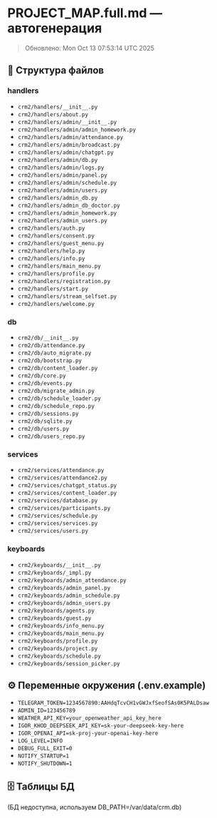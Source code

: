 # PROJECT_MAP.full.md — автогенерация
> Обновлено: Mon Oct 13 07:53:14 UTC 2025

## 📂 Структура файлов
### handlers
- `crm2/handlers/__init__.py`
- `crm2/handlers/about.py`
- `crm2/handlers/admin/__init__.py`
- `crm2/handlers/admin/admin_homework.py`
- `crm2/handlers/admin/attendance.py`
- `crm2/handlers/admin/broadcast.py`
- `crm2/handlers/admin/chatgpt.py`
- `crm2/handlers/admin/db.py`
- `crm2/handlers/admin/logs.py`
- `crm2/handlers/admin/panel.py`
- `crm2/handlers/admin/schedule.py`
- `crm2/handlers/admin/users.py`
- `crm2/handlers/admin_db.py`
- `crm2/handlers/admin_db_doctor.py`
- `crm2/handlers/admin_homework.py`
- `crm2/handlers/admin_users.py`
- `crm2/handlers/auth.py`
- `crm2/handlers/consent.py`
- `crm2/handlers/guest_menu.py`
- `crm2/handlers/help.py`
- `crm2/handlers/info.py`
- `crm2/handlers/main_menu.py`
- `crm2/handlers/profile.py`
- `crm2/handlers/registration.py`
- `crm2/handlers/start.py`
- `crm2/handlers/stream_selfset.py`
- `crm2/handlers/welcome.py`
### db
- `crm2/db/__init__.py`
- `crm2/db/attendance.py`
- `crm2/db/auto_migrate.py`
- `crm2/db/bootstrap.py`
- `crm2/db/content_loader.py`
- `crm2/db/core.py`
- `crm2/db/events.py`
- `crm2/db/migrate_admin.py`
- `crm2/db/schedule_loader.py`
- `crm2/db/schedule_repo.py`
- `crm2/db/sessions.py`
- `crm2/db/sqlite.py`
- `crm2/db/users.py`
- `crm2/db/users_repo.py`
### services
- `crm2/services/attendance.py`
- `crm2/services/attendance2.py`
- `crm2/services/chatgpt_status.py`
- `crm2/services/content_loader.py`
- `crm2/services/database.py`
- `crm2/services/participants.py`
- `crm2/services/schedule.py`
- `crm2/services/services.py`
- `crm2/services/users.py`
### keyboards
- `crm2/keyboards/__init__.py`
- `crm2/keyboards/_impl.py`
- `crm2/keyboards/admin_attendance.py`
- `crm2/keyboards/admin_panel.py`
- `crm2/keyboards/admin_schedule.py`
- `crm2/keyboards/admin_users.py`
- `crm2/keyboards/agents.py`
- `crm2/keyboards/guest.py`
- `crm2/keyboards/info_menu.py`
- `crm2/keyboards/main_menu.py`
- `crm2/keyboards/profile.py`
- `crm2/keyboards/project.py`
- `crm2/keyboards/schedule.py`
- `crm2/keyboards/session_picker.py`

## ⚙️ Переменные окружения (.env.example)
- `TELEGRAM_TOKEN=1234567890:AAHdqTcvCH1vGWJxfSeofSAs0K5PALDsaw`
- `ADMIN_ID=123456789`
- `WEATHER_API_KEY=your_openweather_api_key_here`
- `IGOR_KHOD_DEEPSEEK_API_KEY=sk-your-deepseek-key-here`
- `IGOR_OPENAI_API=sk-proj-your-openai-key-here`
- `LOG_LEVEL=INFO`
- `DEBUG_FULL_EXIT=0`
- `NOTIFY_STARTUP=1`
- `NOTIFY_SHUTDOWN=1`

## 🗄 Таблицы БД
(БД недоступна, используем DB_PATH=/var/data/crm.db)